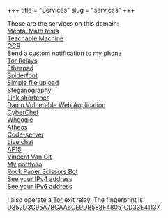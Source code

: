 +++
title = "Services"
slug = "services"
+++

These are the services on this domain:  
[Mental Math tests](https://maths.abdullah.cloud)  
[Teachable Machine](https://tm.abdullah.cloud)  
[OCR](https://ocr.abdullah.cloud/)  
[Send a custom notification to my phone](https://message.abdullah.cloud)  
[Tor Relays](https://tor.abdullah.cloud)  
[Etherpad](http://etherpad.abdullah.cloud)  
[Spiderfoot](https://spiderfoot.abdullah.cloud)  
[Simple file upload](https://upload.abdullah.cloud)  
[Steganography](https://steganography.abdullah.cloud)  
[Link shortener](https://shortener.abdullah.cloud)  
[Damn Vulnerable Web Application](http://dvwa.abdullah.cloud)  
[CyberChef](https://cyberchef.abdullah.cloud)  
[Whoogle](http://whoogle.abdullah.cloud)  
[Atheos](http://atheos.abdullah.cloud)  
[Code-server](http://code-server.abdullah.cloud)  
[Live chat](https://chat.abdullah.cloud)  
[AF15](http://af15.abdullah.cloud)  
[Vincent Van Git](https://vincent.abdullah.cloud)  
[My portfolio](https://portfolio.abdullah.cloud)  
[Rock Paper Scissors Bot](https://rps.abdullah.cloud)  
[See your IPv4 address](https://ipv4.abdullah.cloud)  
[See your IPv6 address](https://ipv6.abdullah.cloud)  

I also operate a [Tor](https://www.torproject.org/) exit relay. The fingerprint is [D852D3C95A7BCAA6CE9DB588F48051CD33E41137](https://tor.abdullah.cloud/relay/D852D3C95A7BCAA6CE9DB588F48051CD33E41137.html).  
